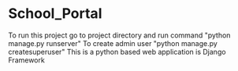 # School_Portal
To run this project go to project directory and run command
"python manage.py runserver"
To create admin user
"python manage.py createsuperuser"
This is a python based web application is Django Framework 
